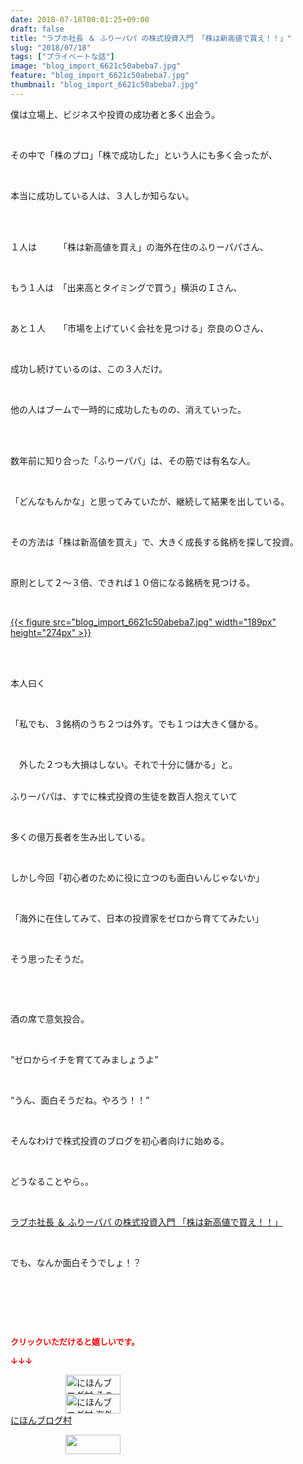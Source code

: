 ```yaml
---
date: 2018-07-18T00:01:25+09:00
draft: false
title: "ラブホ社長 ＆ ふりーパパ の株式投資入門 「株は新高値で買え！！」"
slug: "2018/07/18"
tags: ["プライベートな話"]
image: "blog_import_6621c50abeba7.jpg"
feature: "blog_import_6621c50abeba7.jpg"
thumbnail: "blog_import_6621c50abeba7.jpg"
---
```

<p>僕は立場上、ビジネスや投資の成功者と多く出会う。</p><p> </p><p>その中で「株のプロ」「株で成功した」という人にも多く会ったが、</p><p> </p><p>本当に成功している人は、３人しか知らない。</p><p> </p><p><br/>１人は　　　「株は新高値を買え」の海外在住のふりーパパさん、</p><p> </p><p>もう１人は　「出来高とタイミングで買う」横浜のＩさん、</p><p> </p><p>あと１人　　「市場を上げていく会社を見つける」奈良のＯさん、</p><p> </p><p>成功し続けているのは、この３人だけ。</p><p> </p><p>他の人はブームで一時的に成功したものの、消えていった。</p><p> </p><p><br/>数年前に知り合った「ふりーパパ」は、その筋では有名な人。</p><p> </p><p>「どんなもんかな」と思ってみていたが、継続して結果を出している。</p><p> </p><p>その方法は「株は新高値を買え」で、大きく成長する銘柄を探して投資。</p><p> </p><p>原則として２～３倍、できれば１０倍になる銘柄を見つける。</p><p> </p><p><a href="blog_import_6621c50abeba7.jpg">{{< figure src="blog_import_6621c50abeba7.jpg" width="189px" height="274px" >}}</a></p><p> </p><p><br/>本人曰く</p><p> </p><p>「私でも、３銘柄のうち２つは外す。でも１つは大きく儲かる。</p><p> </p><p>　外した２つも大損はしない。それで十分に儲かる」と。</p><p><br/>ふりーパパは、すでに株式投資の生徒を数百人抱えていて</p><p> </p><p>多くの億万長者を生み出している。</p><p> </p><p>しかし今回「初心者のために役に立つのも面白いんじゃないか」</p><p> </p><p>「海外に在住してみて、日本の投資家をゼロから育ててみたい」</p><p> </p><p>そう思ったそうだ。</p><p> </p><p> </p><p>酒の席で意気投合。</p><p> </p><p>“ゼロからイチを育ててみましょうよ”</p><p> </p><p>“うん、面白そうだね。やろう！！”</p><p> </p><p>そんなわけで株式投資のブログを初心者向けに始める。</p><p> </p><p>どうなることやら。。</p><p> </p><p><a href="shintakane" target="_blank">ラブホ社長 ＆ ふりーパパ の株式投資入門 「株は新高値で買え！！」</a></p><p> </p><p>でも、なんか面白そうでしょ！？</p><p> </p><p> </p><p> </p><p><font color="#ff0000" size="2"><strong>クリックいただけると嬉しいです。</strong></font></p><p><font color="#ff0000" size="2"><strong>↓↓↓</strong></font></p><p><a href="ranking.html?p_cid=01260127" id="&amp;blogmura_banner" target="_blank"><img alt="にほんブログ村 その他生活ブログ 不動産投資へ" border="0" height="31" src="data:image/svg+xml;charset=utf-8,%3Csvg%20xmlns%3D%22http%3A%2F%2Fwww.w3.org%2F2000%2Fsvg%22%20title%3D%22Placeholder%20for%20Images%22%20role%3D%22presentation%22%20viewBox%3D%220%200%2088%2031%22%20%2F%3E" width="88" data-src="https://img-proxy.blog-video.jp/images?url=http%3A%2F%2Flife.blogmura.com%2Fhudousantoushi%2Fimg%2Fhudousantoushi88_31.gif" style="aspect-ratio: auto 88 / 31;"/><noscript><img alt="にほんブログ村 その他生活ブログ 不動産投資へ" border="0" height="31" src="https://img-proxy.blog-video.jp/images?url=http%3A%2F%2Flife.blogmura.com%2Fhudousantoushi%2Fimg%2Fhudousantoushi88_31.gif" width="88"></noscript></a><br/><a href="ranking.html?p_cid=01260127" target="_blank"><img alt="にほんブログ村 海外生活ブログ バリ島情報へ" border="0" height="31" src="data:image/svg+xml;charset=utf-8,%3Csvg%20xmlns%3D%22http%3A%2F%2Fwww.w3.org%2F2000%2Fsvg%22%20title%3D%22Placeholder%20for%20Images%22%20role%3D%22presentation%22%20viewBox%3D%220%200%2088%2031%22%20%2F%3E" width="88" data-src="https://img-proxy.blog-video.jp/images?url=http%3A%2F%2Foverseas.blogmura.com%2Fbali%2Fimg%2Fbali88_31.gif" style="aspect-ratio: auto 88 / 31;"/><noscript><img alt="にほんブログ村 海外生活ブログ バリ島情報へ" border="0" height="31" src="https://img-proxy.blog-video.jp/images?url=http%3A%2F%2Foverseas.blogmura.com%2Fbali%2Fimg%2Fbali88_31.gif" width="88"></noscript></a><br/><a href="ranking.html?p_cid=01260127" target="_blank">にほんブログ村</a></p><p><a href="link.php?1804582" title="人気ブログランキングへ"><img border="0" height="31" src="data:image/svg+xml;charset=utf-8,%3Csvg%20xmlns%3D%22http%3A%2F%2Fwww.w3.org%2F2000%2Fsvg%22%20title%3D%22Placeholder%20for%20Images%22%20role%3D%22presentation%22%20viewBox%3D%220%200%2088%2031%22%20%2F%3E" width="88" data-src="https://blog.with2.net/img/banner/banner_22.gif" style="aspect-ratio: auto 88 / 31;"/><noscript><img border="0" height="31" src="https://blog.with2.net/img/banner/banner_22.gif" width="88"></noscript></a></p><p> </p>

